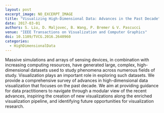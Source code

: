 ```yaml
---
layout: post
excerpt_image: NO_EXCERPT_IMAGE
title: "Visualizing High-Dimensional Data: Advances in the Past Decade"
date: 2017-03-01
authors: S. Liu, D. Maljovec, B. Wang, P. Bremer & V. Pascucci
venue: "IEEE Transactions on Visualization and Computer Graphics"
doi: 10.1109/TVCG.2016.2640960
categories:
  - HighDimensionalData
---
```

Massive simulations and arrays of sensing devices, in combination with increasing computing resources, have generated large, complex, high-dimensional datasets used to study phenomena across numerous fields of study. Visualization plays an important role in exploring such datasets. We provide a comprehensive survey of advances in high-dimensional data visualization that focuses on the past decade. We aim at providing guidance for data practitioners to navigate through a modular view of the recent advances, inspiring the creation of new visualizations along the enriched visualization pipeline, and identifying future opportunities for visualization research.

